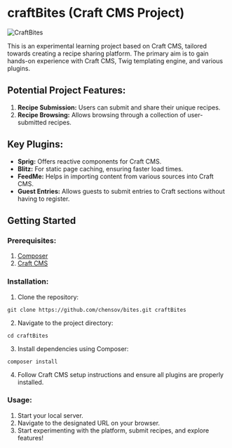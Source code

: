 # craftBites (Craft CMS Project)

![CraftBites](/portfolio_add_cart.png)

This is an experimental learning project based on Craft CMS, tailored towards creating a recipe sharing platform. The primary aim is to gain hands-on experience with Craft CMS, Twig templating engine, and various plugins.

## Potential Project Features:

1. **Recipe Submission:** Users can submit and share their unique recipes.
2. **Recipe Browsing:** Allows browsing through a collection of user-submitted recipes.

## Key Plugins:

- **Sprig:** Offers reactive components for Craft CMS.
- **Blitz:** For static page caching, ensuring faster load times.
- **FeedMe:** Helps in importing content from various sources into Craft CMS.
- **Guest Entries:** Allows guests to submit entries to Craft sections without having to register.

## Getting Started

### Prerequisites:

1. [Composer](https://getcomposer.org/)
2. [Craft CMS](https://craftcms.com/docs/4.x/installation.html)

### Installation:

1. Clone the repository:

```
git clone https://github.com/chensov/bites.git craftBites
```

2. Navigate to the project directory:

```
cd craftBites
```

3. Install dependencies using Composer:

```
composer install
```

4. Follow Craft CMS setup instructions and ensure all plugins are properly installed.

### Usage:

1. Start your local server.
2. Navigate to the designated URL on your browser.
3. Start experimenting with the platform, submit recipes, and explore features!
